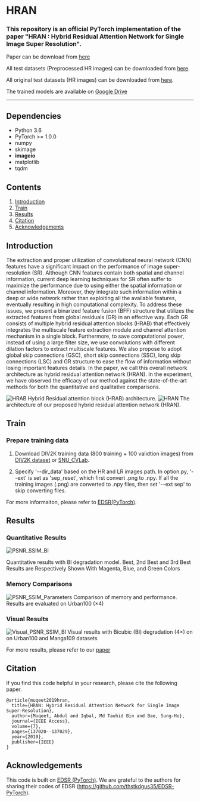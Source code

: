 # HRAN
### This repository is an official PyTorch implementation of the paper "HRAN : Hybrid Residual Attention Network for Single Image Super Resolution".

Paper can be download from <a href="https://ieeexplore.ieee.org/document/8844684">here</a> 

All test datasets (Preprocessed HR images) can be downloaded from <a href="https://www.jianguoyun.com/p/DcrVSz0Q19ySBxiTs4oB">here</a>.

All original test datasets (HR images) can be downloaded from <a href="https://www.jianguoyun.com/p/DaSU0L4Q19ySBxi_qJAB">here</a>.


The trained models are available on <a href="https://drive.google.com/drive/folders/1MC3jXCxnKeJDElkFLmCvCsjmZzSGPIs0?usp=sharing"> Google Drive</a>

--------------------

## Dependencies
* Python 3.6
* PyTorch >= 1.0.0
* numpy
* skimage
* **imageio**
* matplotlib
* tqdm

## Contents
1. [Introduction](#introduction)
2. [Train](#train)
3. [Results](#results)
4. [Citation](#citation)
5. [Acknowledgements](#acknowledgements)

## Introduction
The extraction and proper utilization of convolutional neural network (CNN) features have a significant impact on the performance of image super-resolution (SR). Although CNN features contain both spatial and channel information, current deep learning techniques for SR often suffer to maximize the performance due to using either the spatial information or channel information. Moreover, they integrate such information within a deep or wide network rather than exploiting all the available features, eventually resulting in high computational complexity. To address these issues, we present a binarized feature fusion (BFF) structure that utilizes the extracted features from global residuals (GR) in an effective way. Each GR consists of multiple hybrid residual attention blocks (HRAB) that effectively integrates the multiscale feature extraction module and channel attention mechanism in a single block. Furthermore, to save computational power, instead of using a large filter size, we use convolutions with different dilation factors to extract multiscale features. We also propose to adopt global skip connections (GSC), short skip connections (SSC), long skip connections (LSC) and GR structure to ease the flow of information without losing important features details. In the paper, we call this overall network architecture as hybrid residual attention network (HRAN). In the experiment, we have observed the efficacy of our method against the state-of-the-art methods for both the quantitative and qualitative comparisons.


![HRAB](/Figures/HRAB.png)
Hybrid Residual attention block (HRAB) architecture.
![HRAN](/Figures/HRAN.png)
The architecture of our proposed hybrid residual attention network (HRAN).

## Train
### Prepare training data 

1. Download DIV2K training data (800 training + 100 validtion images) from [DIV2K dataset](https://data.vision.ee.ethz.ch/cvl/DIV2K/) or [SNU_CVLab](https://cv.snu.ac.kr/research/EDSR/DIV2K.tar).

2. Specify '--dir_data' based on the HR and LR images path. In option.py, '--ext' is set as 'sep_reset', which first convert .png to .npy. If all the training images (.png) are converted to .npy files, then set '--ext sep' to skip converting files.

For more informaiton, please refer to [EDSR(PyTorch)](https://github.com/thstkdgus35/EDSR-PyTorch).

## Results
### Quantitative Results
![PSNR_SSIM_BI](/Figures/results.gif)

Quantitative results with BI degradation model. Best, 2nd Best and 3rd Best Results are Respectively Shown With Magenta, Blue, and Green Colors

### Memory Comparisons
![PSNR_SSIM_Parameters](/Figures/mem_comparisons.png)
Comparison of memory and performance. Results are evaluated on Urban100 (×4)

### Visual Results
![Visual_PSNR_SSIM_BI](/Figures/vis_results.png)
Visual results with Bicubic (BI) degradation (4×) on on Urban100 and Manga109 datasets

For more results, please refer to our [paper](https://ieeexplore.ieee.org/abstract/document/8844684) 

## Citation
If you find this code helpful in your research, please cite the following paper.
```
@article{muqeet2019hran,
  title={HRAN: Hybrid Residual Attention Network for Single Image Super-Resolution},
  author={Muqeet, Abdul and Iqbal, Md Tauhid Bin and Bae, Sung-Ho},
  journal={IEEE Access},
  volume={7},
  pages={137020--137029},
  year={2019},
  publisher={IEEE}
}
```
## Acknowledgements
This code is built on [EDSR (PyTorch)](https://github.com/thstkdgus35/EDSR-PyTorch). We are grateful to the authors for sharing their codes of EDSR (https://github.com/thstkdgus35/EDSR-PyTorch).


